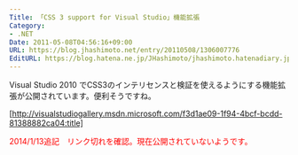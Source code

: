 ```yaml
---
Title: 「CSS 3 support for Visual Studio」機能拡張
Category:
- .NET
Date: 2011-05-08T04:56:16+09:00
URL: https://blog.jhashimoto.net/entry/20110508/1306007776
EditURL: https://blog.hatena.ne.jp/JHashimoto/jhashimoto.hatenadiary.jp/atom/entry/12921228815717257731
---
```



Visual Studio 2010 でCSS3のインテリセンスと検証を使えるようにする機能拡張が公開されています。便利そうですね。

[http://visualstudiogallery.msdn.microsoft.com/f3d1ae09-1f94-4bcf-bcdd-81388882ca04:title]

<span style="color:red;">2014/1/13追記　リンク切れを確認。現在公開されていないようです。</span>

